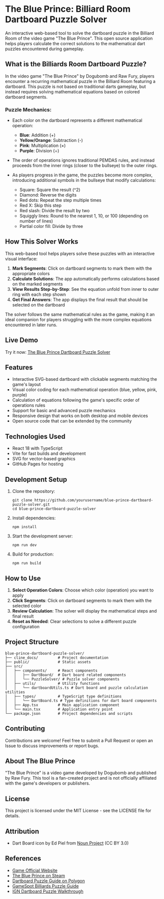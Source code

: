 # The Blue Prince: Billiard Room Dartboard Puzzle Solver

An interactive web-based tool to solve the dartboard puzzle in the Billiard Room of the video game "The Blue Prince". This open source application helps players calculate the correct solutions to the mathematical dart puzzles encountered during gameplay.

## What is the Billiards Room Dartboard Puzzle?

In the video game "The Blue Prince" by Dogubomb and Raw Fury, players encounter a recurring mathematical puzzle in the Billiard Room featuring a dartboard. This puzzle is not based on traditional darts gameplay, but instead requires solving mathematical equations based on colored dartboard segments.

### Puzzle Mechanics:

- Each color on the dartboard represents a different mathematical operation:
  - **Blue**: Addition (+)
  - **Yellow/Orange**: Subtraction (-)
  - **Pink**: Multiplication (×)
  - **Purple**: Division (÷)

- The order of operations ignores traditional PEMDAS rules, and instead proceeds from the inner rings (closer to the bullseye) to the outer rings.

- As players progress in the game, the puzzles become more complex, introducing additional symbols in the bullseye that modify calculations:
  - Square: Square the result (^2)
  - Diamond: Reverse the digits
  - Red dots: Repeat the step multiple times
  - Red X: Skip this step
  - Red slash: Divide the result by two
  - Squiggly lines: Round to the nearest 1, 10, or 100 (depending on number of lines)
  - Partial color fill: Divide by three

## How This Solver Works

This web-based tool helps players solve these puzzles with an interactive visual interface:

1. **Mark Segments**: Click on dartboard segments to mark them with the appropriate colors
2. **Calculate Solutions**: The app automatically performs calculations based on the marked segments
3. **View Results Step-by-Step**: See the equation unfold from inner to outer ring with each step shown
4. **Get Final Answers**: The app displays the final result that should be selected on the dartboard

The solver follows the same mathematical rules as the game, making it an ideal companion for players struggling with the more complex equations encountered in later runs.

## Live Demo

Try it now: [The Blue Prince Dartboard Puzzle Solver](https://www.adamrb.com/blue-prince-dartboard-puzzle-solver/)

## Features

- Interactive SVG-based dartboard with clickable segments matching the game's layout
- Visual color coding for each mathematical operation (blue, yellow, pink, purple)
- Calculation of equations following the game's specific order of operations rules
- Support for basic and advanced puzzle mechanics 
- Responsive design that works on both desktop and mobile devices
- Open source code that can be extended by the community

## Technologies Used

- React 18 with TypeScript
- Vite for fast builds and development
- SVG for vector-based graphics
- GitHub Pages for hosting

## Development Setup

1. Clone the repository:
   ```
   git clone https://github.com/yourusername/blue-prince-dartboard-puzzle-solver.git
   cd blue-prince-dartboard-puzzle-solver
   ```

2. Install dependencies:
   ```
   npm install
   ```

3. Start the development server:
   ```
   npm run dev
   ```

4. Build for production:
   ```
   npm run build
   ```

## How to Use

1. **Select Operation Colors**: Choose which color (operation) you want to apply
2. **Click Segments**: Click on dartboard segments to mark them with the selected color
3. **Review Calculation**: The solver will display the mathematical steps and final result
4. **Reset as Needed**: Clear selections to solve a different puzzle configuration

## Project Structure

```
blue-prince-dartboard-puzzle-solver/
├── cline_docs/         # Project documentation
├── public/             # Static assets
├── src/
│   ├── components/     # React components
│   │   ├── DartBoard/  # Dart board related components
│   │   └── PuzzleSolver/ # Puzzle solver components 
│   ├── utils/          # Utility functions
│   │   └── dartboardUtils.ts # Dart board and puzzle calculation utilities
│   ├── types/          # TypeScript type definitions
│   │   └── DartBoard.ts # Type definitions for dart board components
│   ├── App.tsx         # Main application component
│   └── main.tsx        # Application entry point
└── package.json        # Project dependencies and scripts
```

## Contributing

Contributions are welcome! Feel free to submit a Pull Request or open an Issue to discuss improvements or report bugs.

## About The Blue Prince

"The Blue Prince" is a video game developed by Dogubomb and published by Raw Fury. This tool is a fan-created project and is not officially affiliated with the game's developers or publishers.

## License

This project is licensed under the MIT License - see the LICENSE file for details.

## Attribution

- Dart Board icon by Ed Piel from [Noun Project](https://thenounproject.com/browse/icons/term/dart-board/) (CC BY 3.0)

## References

- [Game Official Website](https://rawfury.com/games/blue-prince/)
- [The Blue Prince on Steam](https://store.steampowered.com/app/1569580/The_Blue_Prince/)
- [Dartboard Puzzle Guide on Polygon](https://www.polygon.com/blue-prince-guides/554634/darts-puzzle-billiard-room-how-to-solve-answers)
- [GameSpot Billiards Puzzle Guide](https://www.gamespot.com/gallery/blue-prince-billiards-darts-puzzle-solution/2900-6422/)
- [IGN Dartboard Puzzle Walkthrough](https://www.ign.com/wikis/blue-prince/How_to_Solve_the_Billiard_Room_Dartboard_Puzzle)
